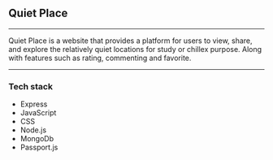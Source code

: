 ## Quiet Place

---

Quiet Place is a website that provides a platform for users to view, share, and explore the relatively quiet locations for study or chillex purpose. Along with features such as rating, commenting and favorite.

---

### Tech stack

- Express 
- JavaScript  
- CSS
- Node.js
- MongoDb
- Passport.js


